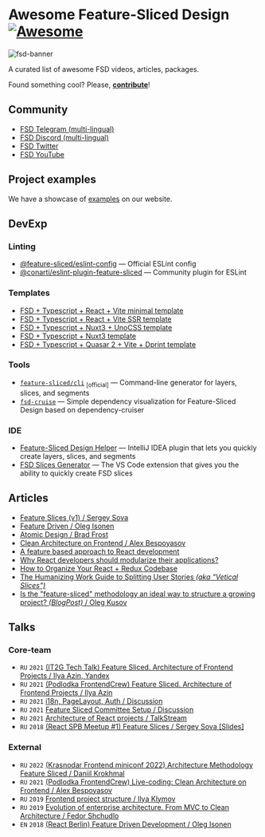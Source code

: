# Awesome Feature-Sliced Design [![Awesome](https://awesome.re/badge.svg)](https://awesome.re)

![fsd-banner](https://raw.githubusercontent.com/feature-sliced/documentation/master/static/img/banner.jpg)

A curated list of awesome FSD videos, articles, packages.

Found something cool? Please, **[contribute](https://github.com/feature-sliced/awesome/pulls)**!

## Community

- [FSD Telegram (multi-lingual)](https://t.me/feature_sliced)
- [FSD Discord (multi-lingual)](https://discord.com/invite/S8MzWTUsmp)
- [FSD Twitter](https://twitter.com/feature_sliced)
- [FSD YouTube](https://www.youtube.com/channel/UCkng_PHLatpDKPOIKfI731A)

## Project examples

We have a showcase of [examples](https://feature-sliced.design/examples) on our website.

## DevExp

### Linting

- [@feature-sliced/eslint-config](https://github.com/feature-sliced/eslint-config) — Official ESLint config
- [@conarti/eslint-plugin-feature-sliced](https://github.com/conarti/eslint-plugin-feature-sliced) — Community plugin for ESLint

### Templates

- [FSD + Typescript + React + Vite minimal template](https://github.com/unordinarity/fsd-template-ts-react-vite)
- [FSD + Typescript + React + Vite SSR template](https://github.com/SilverDY/vite-super-ssr)
- [FSD + Typescript + Nuxt3 + UnoCSS template](https://github.com/SbokyZahodi/FSD-Nuxt3-template)
- [FSD + Typescript + Nuxt3 template](https://github.com/yunglocokid/FSD-Pure-Nuxt3-Template)
- [FSD + Typescript + Quasar 2 + Vite + Dprint template](https://github.com/doox911-opensource/quasar-vite-fsd)

### Tools

- [`feature-sliced/cli`](https://github.com/feature-sliced/cli) <sub>[official]</sub> — Command-line generator for layers, slices, and segments
- [`fsd-cruise`](https://github.com/s4ff0x/fsd-cruise) — Simple dependency visualization for Feature-Sliced Design based on dependency-cruiser

### IDE

- [Feature-Sliced Design Helper](https://plugins.jetbrains.com/plugin/21638-feature-sliced-design-helper) — IntelliJ IDEA plugin that lets you quickly create layers, slices, and segments
- [FSD Slices Generator](https://marketplace.visualstudio.com/items?itemName=SbokyZahodi.fsd-slices) — The VS Code extension that gives you the ability to quickly create FSD slices 

## Articles

- [Feature Slices (v1) / Sergey Sova](https://featureslices.dev/)
- [Feature Driven / Oleg Isonen](https://github.com/feature-sliced/documentation/tree/rc/feature-driven)
- [Atomic Design / Brad Frost](https://atomicdesign.bradfrost.com/table-of-contents/)
- [Clean Architecture on Frontend / Alex Bespoyasov](https://dev.to/bespoyasov/clean-architecture-on-frontend-4311)
- [A feature based approach to React development](https://ryanlanciaux.com/blog/2017/08/20/a-feature-based-approach-to-react-development/)
- [Why React developers should modularize their applications?](https://alexmngn.medium.com/why-react-developers-should-modularize-their-applications-d26d381854c1)
- [How to Organize Your React + Redux Codebase](https://www.pluralsight.com/guides/how-to-organize-your-react-+-redux-codebase)
- [The Humanizing Work Guide to Splitting User Stories *(aka "Vetical Slices")*](https://www.humanizingwork.com/the-humanizing-work-guide-to-splitting-user-stories/)
- [Is the "feature-sliced" methodology an ideal way to structure a growing project? *(BlogPost)* / Oleg Kusov](https://okusov.ru/metodologiya-feature-sliced-idealnyj-sposob-strukturirovat-rastushij-proekt)

## Talks

### Core-team

- `RU` `2021` [(IT2G Tech Talk) Feature Sliced. Architecture of Frontend Projects / Ilya Azin, Yandex](https://youtu.be/TFA6zRO_Cl0)
- `RU` `2021` [(Podlodka FrontendCrew) Feature Sliced. Architecture of Frontend Projects / Ilya Azin](https://youtu.be/SnzPAr_FJ7w)
- `RU` `2021` [i18n, PageLayout, Auth / Discussion](https://youtu.be/b_nBvHWqxP8)
- `RU` `2021` [Feature Sliced Committee Setup / Discussion](https://youtu.be/RQBslp8dngA)
- `RU` `2021` [Architecture of React projects / TalkStream](https://youtu.be/h1YY7r9Uov8)
- `RU` `2018` [(React SPB Meetup #1) Feature Slices / Sergey Sova [Slides]](https://t.me/feature_slices)

### External

- `RU` `2022` [(Krasnodar Frontend miniconf 2022) Architecture Methodology Feature Sliced / Daniil Krokhmal](https://youtu.be/BEMx3iAHP2I)
- `RU` `2021` [(Podlodka FrontendCrew) Live-coding: Clean Architecture on Frontend / Alex Bespoyasov](https://youtu.be/h4WQRqNjmX0)
- `RU` `2019` [Frontend project structure / Ilya Klymov](https://youtu.be/Sp8V-5k2ZaM)
- `RU` `2019` [Evolution of enterprise architecture. From MVC to Clean Architecture / Fedor Shchudlo](https://youtu.be/WXelYPjwmk0)
- `EN` `2018` [(React Berlin) Feature Driven Development / Oleg Isonen](https://youtu.be/BWAeYuWFHhs)

